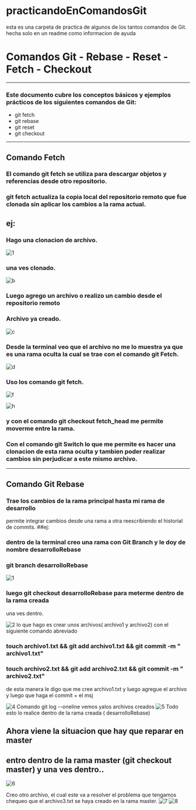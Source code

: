 # practicandoEnComandosGit
esta es una carpeta de practica de algunos de los tantos comandos de Git. hecha solo en un readme como informacion de ayuda

# Comandos Git - Rebase - Reset - Fetch - Checkout
----------------------------------------------------------------------------------
### Este documento cubre los conceptos básicos y ejemplos prácticos de los siguientes comandos de Git:

* git fetch
* git rebase
* git reset
* git checkout
----------------------------------------------------------------------------------
## Comando Fetch
### El comando git fetch se utiliza para descargar objetos y referencias desde otro repositorio.
### git fetch actualiza la copia local del repositorio remoto que fue clonada sin aplicar los cambios a la rama actual.
## ej:
### Hago una clonacion de archivo.


![1](https://github.com/danielgallo78/practicandoEnComandosGit/assets/130160711/d6b75a73-bea4-4841-b145-de19aab24c5b)

### una ves clonado.

![b](https://github.com/danielgallo78/practicandoEnComandosGit/assets/130160711/a7b39f4a-639a-4fbd-9541-5fa6fe21bdff)

### Luego agrego un archivo o realizo un cambio desde el repositorio remoto
### Archivo ya creado.

![c](https://github.com/danielgallo78/practicandoEnComandosGit/assets/130160711/a8f21444-cd7c-4152-8af2-1bf5178df24a)

### Desde la terminal veo que el archivo no me lo muestra ya que es una rama oculta la cual se trae con el comando git Fetch.

![d](https://github.com/danielgallo78/practicandoEnComandosGit/assets/130160711/fcc8c1d2-108d-4c87-9bc5-2c76e0d93d7c)

### Uso los comando git fetch.

![f](https://github.com/danielgallo78/practicandoEnComandosGit/assets/130160711/a955970a-bf76-49f7-b242-738e447daa8d)

![h](https://github.com/danielgallo78/practicandoEnComandosGit/assets/130160711/09b0626b-e245-41aa-920a-cceac82e8429)

### y con el comando git checkout fetch_head me permite moverme entre la rama.

### Con el comando git Switch lo que me permite es hacer una clonacion de esta rama oculta y tambien poder realizar cambios sin perjudicar a este mismo archivo.

----------------------------------------------------------------------------------------------------------------------------------

## Comando Git Rebase
### Trae los cambios de la rama principal hasta mi rama de desarrollo
permite integrar cambios desde una rama a otra reescribiendo el historial de commits.
##ej:
### dentro de la terminal creo una rama con Git Branch y le doy de nombre desarrolloRebase 
### git branch desarrolloRebase

![1](https://github.com/danielgallo78/practicandoEnComandosGit/assets/130160711/67c6ff5e-5bce-444e-9c58-e446359e7947)

### luego git checkout desarrolloRebase para meterme dentro de la rama creada
una ves dentro.

![2](https://github.com/danielgallo78/practicandoEnComandosGit/assets/130160711/a7094cb4-a0de-4a47-8049-d2005853082a)
lo que hago es crear unos archivos( archivo1 y archivo2) con el siguiente comando abreviado
### touch archivo1.txt && git add archivo1.txt && git commit -m " archivo1.txt"
### touch archivo2.txt && git add archivo2.txt && git commit -m " archivo2.txt"
 de esta manera le digo que me cree archivo1.txt y luego agregue el archivo y luego que haga el commit + el msj

 ![4](https://github.com/danielgallo78/practicandoEnComandosGit/assets/130160711/0dc432d9-ce5b-49a6-b5bc-1d15f5199dde)
Comando git log --oneline vemos yalos archivos creados
![5](https://github.com/danielgallo78/practicandoEnComandosGit/assets/130160711/3cb1a8e5-0aca-4d1b-96f7-c3387134a321)
Todo esto lo realice dentro de la rama creada ( desarrolloRebase)

## Ahora viene la situacion que hay que reparar en master
## entro dentro de la rama master (git checkout master) y una ves dentro..

![6](https://github.com/danielgallo78/practicandoEnComandosGit/assets/130160711/cad8a0cc-6e57-40ee-b00d-73a2f636d868)

Creo otro archivo, el cual este va a resolver el problema que tengamos
chequeo que el archivo3.txt se haya creado en la rama master.
![7](https://github.com/danielgallo78/practicandoEnComandosGit/assets/130160711/15f5872b-aad4-4af4-a3fa-75608ba691c4)
![8](https://github.com/danielgallo78/practicandoEnComandosGit/assets/130160711/89be84c2-ec0d-4049-a898-41e35087e2b8)






 













